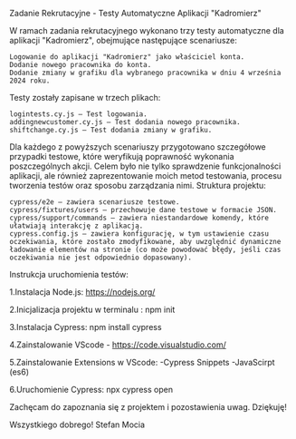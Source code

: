 Zadanie Rekrutacyjne - Testy Automatyczne Aplikacji "Kadromierz"

W ramach zadania rekrutacyjnego wykonano trzy testy automatyczne dla aplikacji "Kadromierz", obejmujące następujące scenariusze:

    Logowanie do aplikacji "Kadromierz" jako właściciel konta.
    Dodanie nowego pracownika do konta.
    Dodanie zmiany w grafiku dla wybranego pracownika w dniu 4 września 2024 roku.

Testy zostały zapisane w trzech plikach:

    logintests.cy.js – Test logowania.
    addingnewcustomer.cy.js – Test dodania nowego pracownika.
    shiftchange.cy.js – Test dodania zmiany w grafiku.

Dla każdego z powyższych scenariuszy przygotowano szczegółowe przypadki testowe, które weryfikują poprawność wykonania poszczególnych akcji. Celem było nie tylko sprawdzenie funkcjonalności aplikacji, ale również zaprezentowanie moich metod testowania, procesu tworzenia testów oraz sposobu zarządzania nimi.
Struktura projektu:

    cypress/e2e – zawiera scenariusze testowe.
    cypress/fixtures/users – przechowuje dane testowe w formacie JSON.
    cypress/support/commands – zawiera niestandardowe komendy, które ułatwiają interakcję z aplikacją.
    cypress.config.js – zawiera konfigurację, w tym ustawienie czasu oczekiwania, które zostało zmodyfikowane, aby uwzględnić dynamiczne ładowanie elementów na stronie (co może powodować błędy, jeśli czas oczekiwania nie jest odpowiednio dopasowany).



Instrukcja uruchomienia testów:

1.Instalacja Node.js:
https://nodejs.org/

2.Inicjalizacja projektu w terminalu :
npm init

3.Instalacja Cypress:
npm install cypress

4.Zainstalowanie 
VScode - https://code.visualstudio.com/

5.Zainstalowanie Extensions w VScode:
-Cypress Snippets
-JavaScirpt  (es6)

6.Uruchomienie Cypress:
npx cypress open




Zachęcam do zapoznania się z projektem i pozostawienia uwag. Dziękuję!


Wszystkiego dobrego!
Stefan Mocia
























